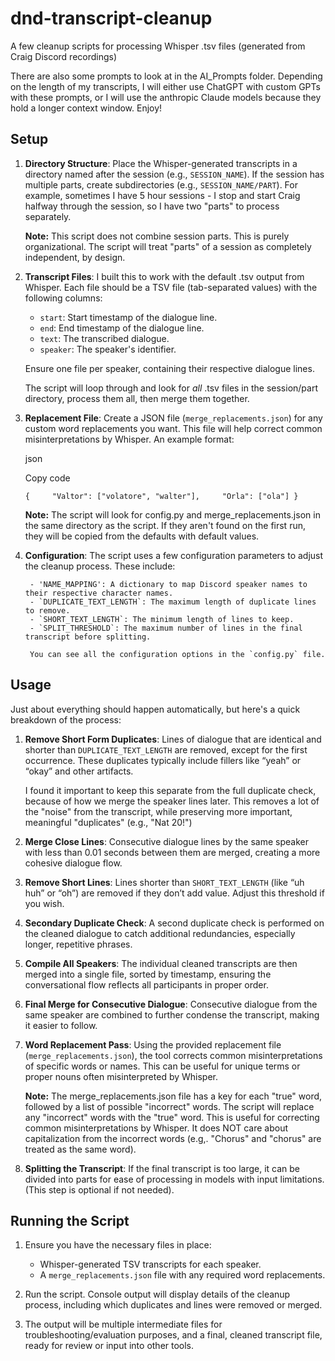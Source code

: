 # dnd-transcript-cleanup
A few cleanup scripts for processing Whisper .tsv files (generated from Craig Discord recordings)

There are also some prompts to look at in the AI_Prompts folder. Depending on the length of my transcripts, I will either use ChatGPT with custom GPTs with these prompts, or I will use the anthropic Claude models because they hold a longer context window. Enjoy!

## Setup

1. **Directory Structure**: Place the Whisper-generated transcripts in a directory named after the session (e.g., `SESSION_NAME`). If the session has multiple parts, create subdirectories (e.g., `SESSION_NAME/PART`). For example, sometimes I have 5 hour sessions - I stop and start Craig halfway through the session, so I have two "parts" to process separately.

    **Note:** This script does not combine session parts. This is purely organizational. The script will treat "parts" of a session as completely independent, by design.
    
2. **Transcript Files**: I built this to work with the default .tsv output from Whisper. Each file should be a TSV file (tab-separated values) with the following columns:
    
    - `start`: Start timestamp of the dialogue line.
    - `end`: End timestamp of the dialogue line.
    - `text`: The transcribed dialogue.
    - `speaker`: The speaker's identifier.
    
    Ensure one file per speaker, containing their respective dialogue lines.

    The script will loop through and look for *all* .tsv files in the session/part directory, process them all, then merge them together.
    
3. **Replacement File**: Create a JSON file (`merge_replacements.json`) for any custom word replacements you want. This file will help correct common misinterpretations by Whisper. An example format:
    
    json
    
    Copy code
    
    `{     "Valtor": ["volatore", "walter"],     "Orla": ["ola"] }`
    
    **Note:** The script will look for config.py and merge_replacements.json in the same directory as the script. If they aren't found on the first run, they will be copied from the defaults with default values.

4. **Configuration**: The script uses a few configuration parameters to adjust the cleanup process. These include:
        
        - 'NAME_MAPPING': A dictionary to map Discord speaker names to their respective character names.
        - `DUPLICATE_TEXT_LENGTH`: The maximum length of duplicate lines to remove.
        - `SHORT_TEXT_LENGTH`: The minimum length of lines to keep.
        - `SPLIT_THRESHOLD`: The maximum number of lines in the final transcript before splitting.
        
        You can see all the configuration options in the `config.py` file.

## Usage 
Just about everything should happen automatically, but here's a quick breakdown of the process:


1. **Remove Short Form Duplicates**: Lines of dialogue that are identical and shorter than `DUPLICATE_TEXT_LENGTH` are removed, except for the first occurrence. These duplicates typically include fillers like “yeah” or “okay” and other artifacts.
    
    I found it important to keep this separate from the full duplicate check, because of how we merge the speaker lines later. This removes a lot of the "noise" from the transcript, while preserving more important, meaningful "duplicates" (e.g., "Nat 20!")
    
2. **Merge Close Lines**: Consecutive dialogue lines by the same speaker with less than 0.01 seconds between them are merged, creating a more cohesive dialogue flow.
    
3. **Remove Short Lines**: Lines shorter than `SHORT_TEXT_LENGTH` (like “uh huh” or “oh”) are removed if they don’t add value. Adjust this threshold if you wish.
    
4. **Secondary Duplicate Check**: A second duplicate check is performed on the cleaned dialogue to catch additional redundancies, especially longer, repetitive phrases.
    
5. **Compile All Speakers**: The individual cleaned transcripts are then merged into a single file, sorted by timestamp, ensuring the conversational flow reflects all participants in proper order.
    
6. **Final Merge for Consecutive Dialogue**: Consecutive dialogue from the same speaker are combined to further condense the transcript, making it easier to follow.
    
7. **Word Replacement Pass**: Using the provided replacement file (`merge_replacements.json`), the tool corrects common misinterpretations of specific words or names. This can be useful for unique terms or proper nouns often misinterpreted by Whisper.

    **Note:** The merge_replacements.json file has a key for each "true" word, followed by a list of possible "incorrect" words. The script will replace any "incorrect" words with the "true" word. This is useful for correcting common misinterpretations by Whisper. It does NOT care about capitalization from the incorrect words (e.g,. "Chorus" and "chorus" are treated as the same word).
    
8. **Splitting the Transcript**: If the final transcript is too large, it can be divided into parts for ease of processing in models with input limitations. (This step is optional if not needed).
    

## Running the Script

1. Ensure you have the necessary files in place:
    
    - Whisper-generated TSV transcripts for each speaker.
    - A `merge_replacements.json` file with any required word replacements.
2. Run the script. Console output will display details of the cleanup process, including which duplicates and lines were removed or merged.
    
3. The output will be multiple intermediate files for troubleshooting/evaluation purposes, and a final, cleaned transcript file, ready for review or input into other tools.